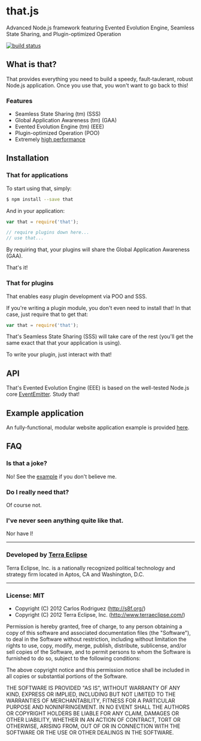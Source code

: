 that.js
=======

Advanced Node.js framework featuring Evented Evolution Engine, Seamless State Sharing, and Plugin-optimized Operation

[![build status](https://secure.travis-ci.org/carlos8f/node-that.png)](http://travis-ci.org/carlos8f/node-that)

What is that?
-------------

That provides everything you need to build a speedy, fault-taulerant, robust
Node.js application. Once you use that, you won't want to go back to this!

### Features

- Seamless State Sharing (tm) (SSS)
- Global Application Awareness (tm) (GAA)
- Evented Evolution Engine (tm) (EEE)
- Plugin-optimized Operation (POO)
- Extremely [high performance](http://en.wikipedia.org/wiki/File:Bob-Marley-in-Concert_Zurich_05-30-80.jpg)

Installation
------------

### That for applications

To start using that, simply:

```bash
$ npm install --save that
```

And in your application:

```javascript
var that = require('that');

// require plugins down here...
// use that...
```

By requiring that, your plugins will share the Global Application Awareness (GAA).

That's it!

### That for plugins

That enables easy plugin development via POO and SSS.

If you're writing a plugin module, you don't even need to install that! In that
case, just require that to get that:

```javascript
var that = require('that');
```

That's Seamless State Sharing (SSS) will take care of the rest (you'll get the
same exact that that your application is using).

To write your plugin, just interact with that!

API
---

That's Evented Evolution Engine (EEE) is based on the well-tested Node.js core
[EventEmitter](http://nodejs.org/api/events.html#events_class_events_eventemitter).
Study that!

Example application
-------------------

An fully-functional, modular website application example is provided
[here](https://github.com/carlos8f/that.js/tree/master/examples/app).

FAQ
---

### Is that a joke?

No! See the [example](https://github.com/carlos8f/that.js/tree/master/examples/app)
if you don't believe me.

### Do I really need that?

Of course not.

### I've never seen anything quite like that.

Nor have I!

- - -

### Developed by [Terra Eclipse](http://www.terraeclipse.com)
Terra Eclipse, Inc. is a nationally recognized political technology and
strategy firm located in Aptos, CA and Washington, D.C.

- - -

### License: MIT

- Copyright (C) 2012 Carlos Rodriguez (http://s8f.org/)
- Copyright (C) 2012 Terra Eclipse, Inc. (http://www.terraeclipse.com/)

Permission is hereby granted, free of charge, to any person obtaining a copy
of this software and associated documentation files (the "Software"), to deal
in the Software without restriction, including without limitation the rights
to use, copy, modify, merge, publish, distribute, sublicense, and/or sell
copies of the Software, and to permit persons to whom the Software is furnished
to do so, subject to the following conditions:

The above copyright notice and this permission notice shall be included in
all copies or substantial portions of the Software.

THE SOFTWARE IS PROVIDED "AS IS", WITHOUT WARRANTY OF ANY KIND, EXPRESS OR
IMPLIED, INCLUDING BUT NOT LIMITED TO THE WARRANTIES OF MERCHANTABILITY,
FITNESS FOR A PARTICULAR PURPOSE AND NONINFRINGEMENT. IN NO EVENT SHALL THE
AUTHORS OR COPYRIGHT HOLDERS BE LIABLE FOR ANY CLAIM, DAMAGES OR OTHER
LIABILITY, WHETHER IN AN ACTION OF CONTRACT, TORT OR OTHERWISE, ARISING FROM,
OUT OF OR IN CONNECTION WITH THE SOFTWARE OR THE USE OR OTHER DEALINGS IN THE
SOFTWARE.